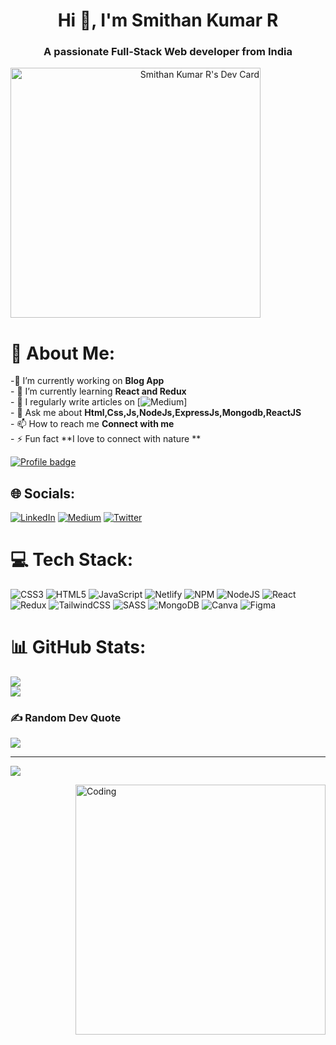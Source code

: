 <h1 align="center">Hi 👋, I'm Smithan Kumar R</h1>
<h3 align="center">A passionate Full-Stack Web developer from India</h3>
<a  align="right" href="https://app.daily.dev/SmithanKumar"><img src="https://api.daily.dev/devcards/4ac636e0b6f74e43b5105d6c23b0f657.png?r=noc" width="400" alt="Smithan Kumar R's Dev Card"/></a>

# 💫 About Me:
-🔭 I’m currently working on **Blog App**<br>- 🌱 I’m currently learning **React and Redux**<br>- 📝 I regularly write articles on [![Medium](https://medium.com/@smithankumarr)]<br>- 💬 Ask me about **Html,Css,Js,NodeJs,ExpressJs,Mongodb,ReactJS**<br>- 📫 How to reach me **Connect with me**<br>- ⚡ Fun fact **I love to connect with nature **

[![Profile badge](https://www.codewars.com/users/Smithan_kumar_r/badges/large)](https://www.codewars.com/users/Smithan_kumar_r)

## 🌐 Socials:
[![LinkedIn](https://img.shields.io/badge/LinkedIn-%230077B5.svg?logo=linkedin&logoColor=white)](https://linkedin.com/in/@smithankumarr) [![Medium](https://img.shields.io/badge/Medium-12100E?logo=medium&logoColor=white)](https://medium.com/@@smithankumarr) [![Twitter](https://img.shields.io/badge/Twitter-%231DA1F2.svg?logo=Twitter&logoColor=white)](https://twitter.com/@Smithankumarr) 

# 💻 Tech Stack:
![CSS3](https://img.shields.io/badge/css3-%231572B6.svg?style=plastic&logo=css3&logoColor=white) ![HTML5](https://img.shields.io/badge/html5-%23E34F26.svg?style=plastic&logo=html5&logoColor=white) ![JavaScript](https://img.shields.io/badge/javascript-%23323330.svg?style=plastic&logo=javascript&logoColor=%23F7DF1E) ![Netlify](https://img.shields.io/badge/netlify-%23000000.svg?style=plastic&logo=netlify&logoColor=#00C7B7) ![NPM](https://img.shields.io/badge/NPM-%23000000.svg?style=plastic&logo=npm&logoColor=white) ![NodeJS](https://img.shields.io/badge/node.js-6DA55F?style=plastic&logo=node.js&logoColor=white) ![React](https://img.shields.io/badge/react-%2320232a.svg?style=plastic&logo=react&logoColor=%2361DAFB) ![Redux](https://img.shields.io/badge/redux-%23593d88.svg?style=plastic&logo=redux&logoColor=white) ![TailwindCSS](https://img.shields.io/badge/tailwindcss-%2338B2AC.svg?style=plastic&logo=tailwind-css&logoColor=white) ![SASS](https://img.shields.io/badge/SASS-hotpink.svg?style=plastic&logo=SASS&logoColor=white) ![MongoDB](https://img.shields.io/badge/MongoDB-%234ea94b.svg?style=plastic&logo=mongodb&logoColor=white) ![Canva](https://img.shields.io/badge/Canva-%2300C4CC.svg?style=plastic&logo=Canva&logoColor=white) 	![Figma](https://img.shields.io/badge/figma-%23F24E1E.svg?style=plastic&logo=figma&logoColor=white)


# 📊 GitHub Stats:
![](https://github-readme-stats.vercel.app/api?username=SmithanKumarR&theme=dark&hide_border=false&include_all_commits=true&count_private=true)<br/>
![](https://github-readme-streak-stats.herokuapp.com/?user=SmithanKumarR&theme=dark&hide_border=false)<br/>

### ✍️ Random Dev Quote
![](https://quotes-github-readme.vercel.app/api?type=horizontal&theme=radical)

---
[![](https://visitcount.itsvg.in/api?id=SmithanKumarR&icon=0&color=5)](https://visitcount.itsvg.in)

<img align="right" alt="Coding" width="400" src="https://media.giphy.com/media/qgQUggAC3Pfv687qPC/giphy.gif">
